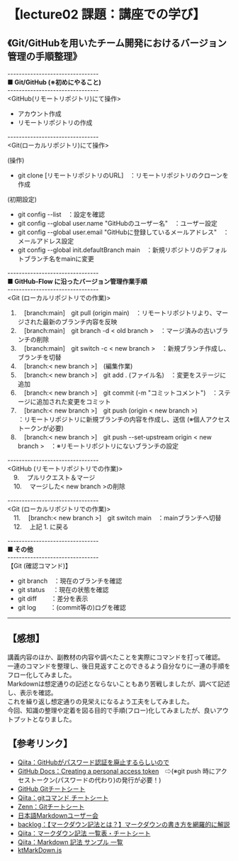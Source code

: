 # 【lecture02  課題：講座での学び】
## 《Git/GitHubを用いたチーム開発におけるバージョン管理の手順整理》

\--------------------------------<br>
**■ Git/GitHub (※初めにやること)**<br>
\--------------------------------<br>
<GitHub(リモートリポジトリ)にて操作>
- アカウント作成
- リモートリポジトリの作成

\--------------------------------<br>
<Git(ローカルリポジトリ)にて操作><br>

(操作)<br>
- git clone [リモートリポジトリのURL]　：リモートリポジトリのクローンを作成

(初期設定)<br>
- git config --list　：設定を確認
- git config --global user.name "GitHubのユーザー名"　：ユーザー設定
- git config --global user.email "GitHubに登録しているメールアドレス"　：メールアドレス設定
- git config --global init.defaultBranch main　：新規リポジトリのデフォルトブランチ名をmainに変更

\--------------------------------<br>
**■ GitHub-Flow に沿ったバージョン管理作業手順**<br>
\--------------------------------<br>
<Git (ローカルリポジトリでの作業)><br>
1. 　[branch:main]　git pull (origin main)　：リモートリポジトリより、マージされた最新のブランチ内容を反映<br>
2. 　[branch:main]　git branch -d < old branch >　：マージ済みの古いブランチの削除<br>
3. 　[branch:main]　git switch -c < new branch >　：新規ブランチ作成し、ブランチを切替<br>
4. 　[branch:< new branch >]　(編集作業)<br>
5. 　[branch:< new branch >]　git add . (ファイル名)　：変更をステージに追加<br>
6. 　[branch:< new branch >]　git commit (-m "コミットコメント")　：ステージに追加された変更をコミット<br>
7. 　[branch:< new branch >]　git push (origin < new branch >)<br>
      ：リモートリポジトリに新規ブランチの内容を作成し、送信 (※個人アクセストークンが必要)<br>
8. 　[branch:< new branch >]　git push --set-upstream origin < new branch >　：※リモートリポジトリにないブランチの設定<br>

\--------------------------------<br>
<GitHub (リモートリポジトリでの作業)><br>
　9. 　プルリクエスト＆マージ<br>
　10. 　マージした< new branch >の削除<br>

\--------------------------------<br>
<Git (ローカルリポジトリでの作業)><br>
　11. 　[branch:< new branch >]　git switch main　：mainブランチへ切替<br>
　12. 　上記 1. に戻る<br>

\--------------------------------<br>
**■ その他**<br>
\--------------------------------<br>
【Git (確認コマンド)】<br>
- git branch　：現在のブランチを確認
- git status　  ：現在の状態を確認
- git diff　　 ：差分を表示
- git log   　　：(commit等の)ログを確認

---
## 【感想】
講義内容のほか、副教材の内容や調べたことを実際にコマンドを打って確認。<br>
一連のコマンドを整理し、後日見返すことのできるよう自分なりに一連の手順をフロー化してみました。<br>
Markdownは想定通りの記述とならないこともあり苦戦しましたが、調べて記述し、表示を確認。<br>
これを繰り返し想定通りの見栄えになるよう工夫をしてみました。<br>
今回、知識の整理や定着を図る目的で手順(フロー)化してみましたが、良いアウトプットとなりました。<br>

## 【参考リンク】
- [Qiita：GitHubがパスワード認証を廃止するらしいので](https://qiita.com/shiro01/items/e886aa1e4beb404f9038)
- [GitHub Docs：Creating a personal access token](https://docs.github.com/en/authentication/keeping-your-account-and-data-secure/creating-a-personal-access-token)　⇨(※git push 時にアクセストークン(パスワードの代わり)の発行が必要！)
- [GitHub Gitチートシート](https://training.github.com/downloads/ja/github-git-cheat-sheet.pdf)
- [Qiita：gitコマンド チートシート](https://qiita.com/TaaaZyyy/items/b2b68aec99789374a204)
- [Zenn：Gitチートシート](https://zenn.dev/shey0624/articles/316c01647358c4)
- [日本語Markdownユーザー会](https://www.markdown.jp/syntax/)
- [backlog：【マークダウン記法とは？】マークダウンの書き方を網羅的に解説](https://backlog.com/ja/blog/how-to-write-markdown/)
- [Qiita：マークダウン記法 一覧表・チートシート](https://qiita.com/kamorits/items/6f342da395ad57468ae3)
- [Qiita：Markdown 記法 サンプル 一覧](https://qiita.com/jkjoluvjlajelljicvjzojieoaid/items/01cd7ff819bc2e69b652)
- [ktMarkDown.js](https://sitearo.com/soft/ktMarkDown.js/ktmd_doc/gd_whats.html)
